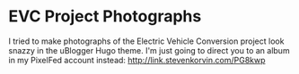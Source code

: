 # EVC Project Photographs


I tried to make photographs of the Electric Vehicle Conversion project look snazzy in the uBlogger Hugo theme. I'm just going to direct you to an album in my PixelFed account instead: http://link.stevenkorvin.com/PG8kwp



